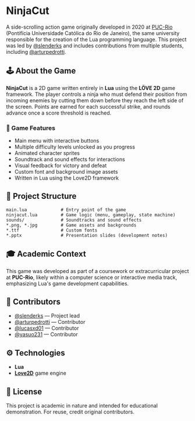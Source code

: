 # NinjaCut

A side-scrolling action game originally developed in 2020 at [PUC-Rio](https://www.puc-rio.br/) (Pontifícia Universidade Católica do Rio de Janeiro), the same university responsible for the creation of the Lua programming language. This project was led by [@slenderks](https://github.com/slenderks) and includes contributions from multiple students, including [@arturpedrotti](https://github.com/arturpedrotti).

## 🕹️ About the Game

**NinjaCut** is a 2D game written entirely in **Lua** using the **LÖVE 2D** game framework. The player controls a ninja who must defend their position from incoming enemies by cutting them down before they reach the left side of the screen. Points are earned for each successful strike, and rounds advance once a score threshold is reached.

### 🧠 Game Features

- Main menu with interactive buttons  
- Multiple difficulty levels unlocked as you progress  
- Animated character sprites  
- Soundtrack and sound effects for interactions  
- Visual feedback for victory and defeat  
- Custom font and background image assets  
- Written in Lua using the Love2D framework  

## 📁 Project Structure

```
main.lua             # Entry point of the game
ninjacut.lua         # Game logic (menu, gameplay, state machine)
sounds/              # Soundtracks and sound effects
*.png, *.jpg         # Game assets and backgrounds
*.ttf                # Custom fonts
*.pptx               # Presentation slides (development notes)
```

## 🎓 Academic Context

This game was developed as part of a coursework or extracurricular project at **PUC-Rio**, likely within a computer science or interactive media track, emphasizing Lua's game development capabilities.

## 🙌 Contributors

- [@slenderks](https://github.com/slenderks) — Project lead  
- [@arturpedrotti](https://github.com/arturpedrotti) — Contributor  
- [@lucasxd01](https://github.com/lucasxd01) — Contributor  
- [@yasuo231](https://github.com/yasuo231) — Contributor  

## ⚙️ Technologies

- **Lua**  
- **[Love2D](https://love2d.org/)** game engine  

## 📜 License

This project is academic in nature and intended for educational demonstration. For reuse, credit original contributors.

